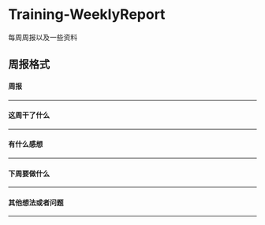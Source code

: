 # Training-WeeklyReport
每周周报以及一些资料

## 周报格式

#### 周报
----
#### 这周干了什么
----
#### 有什么感想
----
#### 下周要做什么
----
#### 其他想法或者问题
----

